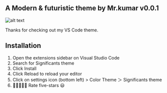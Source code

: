 ## A Modern & futuristic theme by Mr.kumar v0.0.1

![alt text](https://github.com/Cod-Kumar/Cod-kumar-vs-theme/blob/0331860920e28b867f3ddd137feae8e063956eb3/Main-banner-2.png)

Thanks for checking out my VS Code theme.

## Installation

1. Open the extensions sidebar on Visual Studio Code
1. Search for Significants theme
1. Click Install
1. Click Reload to reload your editor
1. Click on settings icon (bottom left) > Color Theme ＞ Significants theme
1. 🌟🌟🌟🌟🌟 Rate five-stars 😃
